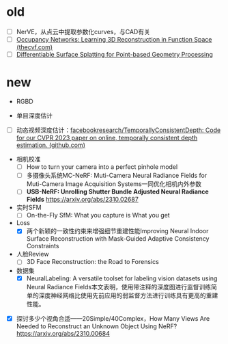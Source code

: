 # old
- [ ] NerVE，从点云中提取参数化curves，与CAD有关
- [ ] [Occupancy Networks: Learning 3D Reconstruction in Function Space (thecvf.com)](https://openaccess.thecvf.com/content_CVPR_2019/papers/Mescheder_Occupancy_Networks_Learning_3D_Reconstruction_in_Function_Space_CVPR_2019_paper.pdf)
- [ ] [Differentiable Surface Splatting for Point-based Geometry Processing](https://igl.ethz.ch/projects/differentiable-surface-splatting/)

# new

- RGBD

- 单目深度估计
- [ ] 动态视频深度估计：[facebookresearch/TemporallyConsistentDepth: Code for our CVPR 2023 paper on online, temporally consistent depth estimation. (github.com)](https://github.com/facebookresearch/TemporallyConsistentDepth)


- 相机校准
    - [ ] How to turn your camera into a perfect pinhole model
    - [ ] 多摄像头系统MC-NeRF: Muti-Camera Neural Radiance Fields for Muti-Camera Image Acquisition Systems一同优化相机内外参数
    - [ ] **USB-NeRF: Unrolling Shutter Bundle Adjusted Neural Radiance Fields**
https://arxiv.org/abs/2310.02687

- 实时SFM
    - [ ] On-the-Fly SfM: What you capture is What you get

- Loss
    - [x] 两个新颖的一致性约束来增强细节重建性能Improving Neural Indoor Surface Reconstruction with Mask-Guided Adaptive Consistency Constraints

- 人脸Review 
    - [ ] 3D Face Reconstruction: the Road to Forensics

- 数据集
    - [x] NeuralLabeling: A versatile toolset for labeling vision datasets using Neural Radiance Fields本文表明，使用带注释的深度图进行监督训练简单的深度神经网络比使用先前应用的弱监督方法进行训练具有更高的重建性能。

- [x] 探讨多少个视角合适——20Simple/40Complex，How Many Views Are Needed to Reconstruct an Unknown Object Using NeRF? 
https://arxiv.org/abs/2310.00684





